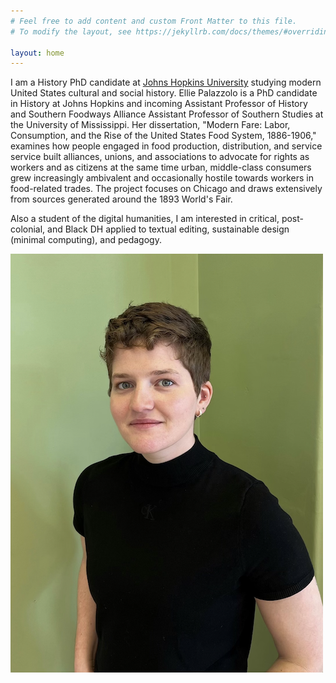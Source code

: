 ```yaml
---
# Feel free to add content and custom Front Matter to this file.
# To modify the layout, see https://jekyllrb.com/docs/themes/#overriding-theme-defaults

layout: home
---
```

I am a History PhD candidate at [Johns Hopkins University](https://history.jhu.edu/directory/elena-palazzolo/) studying modern United States cultural and social history. Ellie Palazzolo is a PhD candidate in History at Johns Hopkins and incoming Assistant Professor of History and Southern Foodways Alliance Assistant Professor of Southern Studies at the University of Mississippi. Her dissertation, "Modern Fare: Labor, Consumption, and the Rise of the United States Food System, 1886-1906," examines how people engaged in food production, distribution, and service service built alliances, unions, and associations to advocate for rights as workers and as citizens at the same time urban, middle-class consumers grew increasingly ambivalent and occasionally hostile towards workers in food-related trades. The project focuses on Chicago and draws extensively from sources generated around the 1893 World's Fair.
  
Also a student of the digital humanities, I am interested in critical, post-colonial, and Black DH applied to textual editing, sustainable design (minimal computing), and pedagogy.

![headshot](/palazzolo_headshot.png)
